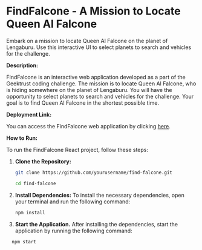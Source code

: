 # FindFalcone - A Mission to Locate Queen Al Falcone

Embark on a mission to locate Queen Al Falcone on the planet of Lengaburu. Use this interactive UI to select planets to search and vehicles for the challenge.

**Description:**

FindFalcone is an interactive web application developed as a part of the Geektrust coding challenge. The mission is to locate Queen Al Falcone, who is hiding somewhere on the planet of Lengaburu. You will have the opportunity to select planets to search and vehicles for the challenge. Your goal is to find Queen Al Falcone in the shortest possible time.

**Deployment Link:**

You can access the FindFalcone web application by clicking [here](https://example-deployment-link.com).

**How to Run:**

To run the FindFalcone React project, follow these steps:

1. **Clone the Repository:**

   ```bash
   git clone https://github.com/yourusername/find-falcone.git

   cd find-falcone
   ```

2. **Install Dependencies:**
   To install the necessary dependencies, open your terminal and run the following command:

   ```bash
   npm install
   ```

3. **Start the Application.**
   After installing the dependencies, start the application by running the following command:

```bash
  npm start
```
